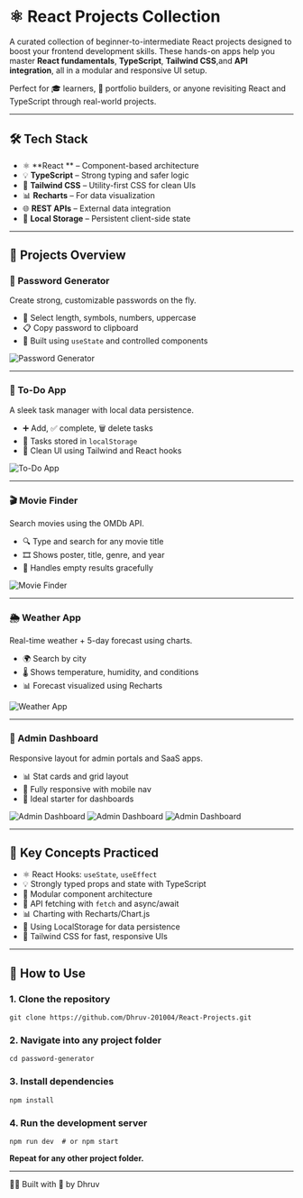 # ⚛️ React Projects Collection

A curated collection of beginner-to-intermediate React projects designed to boost your frontend development skills. These hands-on apps help you master **React fundamentals**, **TypeScript**, **Tailwind CSS**,and  **API integration**, all in a modular and responsive UI setup.

Perfect for 🎓 learners, 💼 portfolio builders, or anyone revisiting React and TypeScript through real-world projects.

---

## 🛠️ Tech Stack

- ⚛️ **React ** – Component-based architecture  
- 💡 **TypeScript** – Strong typing and safer logic  
- 💨 **Tailwind CSS** – Utility-first CSS for clean UIs  
- 📊 **Recharts** – For data visualization  
- 🌐 **REST APIs** – External data integration  
- 💾 **Local Storage** – Persistent client-side state  

---

## 📂 Projects Overview

### 🔐 Password Generator  
Create strong, customizable passwords on the fly.

- 🔢 Select length, symbols, numbers, uppercase  
- 📋 Copy password to clipboard  
- 🧠 Built using `useState` and controlled components

![Password Generator](/assets/Screenshots/password-generator.png)

---

### 📝 To-Do App  
A sleek task manager with local data persistence.

- ➕ Add, ✅ complete, 🗑️ delete tasks  
- 💾 Tasks stored in `localStorage`  
- 🧼 Clean UI using Tailwind and React hooks

![To-Do App](/assets/Screenshots/to-do.png)

---

### 🎬 Movie Finder  
Search movies using the OMDb API.

- 🔍 Type and search for any movie title  
- 🎞️ Shows poster, title, genre, and year  
- 🚫 Handles empty results gracefully

![Movie Finder](/assets/Screenshots/movie-search.png)

---

### 🌦️ Weather App  
Real-time weather + 5-day forecast using charts.

- 🌍 Search by city  
- 🌡️ Shows temperature, humidity, and conditions  
- 📊 Forecast visualized using Recharts  

![Weather App](/assets/Screenshots/weather-app.png)  

---

### 🧮 Admin Dashboard  
Responsive layout for admin portals and SaaS apps.

- 📊 Stat cards and grid layout  
- 📱 Fully responsive with mobile nav  
- 🔄 Ideal starter for dashboards

![Admin Dashboard](/assets/Screenshots/admin-1.png)
![Admin Dashboard](/assets/Screenshots//admin-2.png)
![Admin Dashboard](/assets/Screenshots/admin-3.png)

---

## 📘 Key Concepts Practiced

- ⚛️ React Hooks: `useState`, `useEffect`  
- 💡 Strongly typed props and state with TypeScript  
- 🧩 Modular component architecture  
- 📡 API fetching with `fetch` and async/await  
- 📊 Charting with Recharts/Chart.js  
- 💾 Using LocalStorage for data persistence  
- 🎨 Tailwind CSS for fast, responsive UIs

---

## 🚀 How to Use

### 1. **Clone the repository**  
   ```
   git clone https://github.com/Dhruv-201004/React-Projects.git
  ```
### 2. **Navigate into any project folder**
  ```
  cd password-generator
  ```
### 3. **Install dependencies**
  ```
  npm install
  ```

### 4. **Run the development server**
   ```
  npm run dev  # or npm start
  ```
**Repeat for any other project folder.**

---

👨‍💻 Built with 💙 by Dhruv
